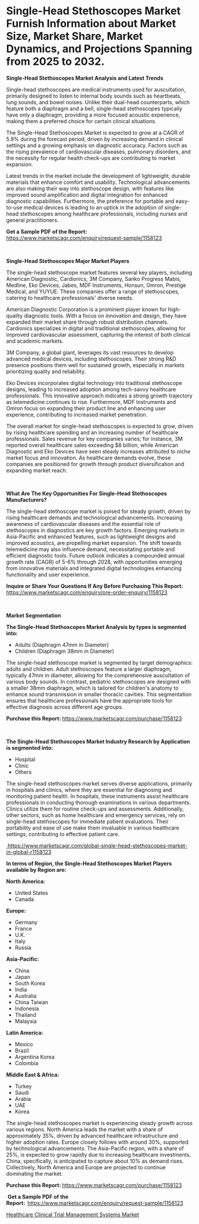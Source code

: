 <p><h1>Single-Head Stethoscopes Market Furnish Information about Market Size, Market Share, Market Dynamics, and Projections Spanning from 2025 to 2032.</h1></p><p><strong>Single-Head Stethoscopes Market Analysis and Latest Trends</strong></p>
<p><p>Single-head stethoscopes are medical instruments used for auscultation, primarily designed to listen to internal body sounds such as heartbeats, lung sounds, and bowel noises. Unlike their dual-head counterparts, which feature both a diaphragm and a bell, single-head stethoscopes typically have only a diaphragm, providing a more focused acoustic experience, making them a preferred choice for certain clinical situations.</p><p>The Single-Head Stethoscopes Market is expected to grow at a CAGR of 5.9% during the forecast period, driven by increasing demand in clinical settings and a growing emphasis on diagnostic accuracy. Factors such as the rising prevalence of cardiovascular diseases, pulmonary disorders, and the necessity for regular health check-ups are contributing to market expansion. </p><p>Latest trends in the market include the development of lightweight, durable materials that enhance comfort and usability. Technological advancements are also making their way into stethoscope design, with features like improved sound amplification and digital integration for enhanced diagnostic capabilities. Furthermore, the preference for portable and easy-to-use medical devices is leading to an uptick in the adoption of single-head stethoscopes among healthcare professionals, including nurses and general practitioners.</p></p>
<p><strong>Get a Sample PDF of the Report:&nbsp;</strong> <a href="https://www.marketscagr.com/enquiry/request-sample/1158123?utm_campaign=2041&utm_medium=2&utm_source=Github&utm_content=ia&utm_term=04032025&utm_id=single-head-stethoscopes">https://www.marketscagr.com/enquiry/request-sample/1158123</a></p>
<p>&nbsp;</p>
<p><strong>Single-Head Stethoscopes Major Market Players</strong></p>
<p><p>The single-head stethoscope market features several key players, including American Diagnostic, Cardionics, 3M Company, Sanko Progress Mabis, Medline, Eko Devices, Jabes, MDF Instruments, Honsun, Omron, Prestige Medical, and YUYUE. These companies offer a range of stethoscopes, catering to healthcare professionals' diverse needs.</p><p>American Diagnostic Corporation is a prominent player known for high-quality diagnostic tools. With a focus on innovation and design, they have expanded their market share through robust distribution channels. Cardionics specializes in digital and traditional stethoscopes, allowing for improved cardiovascular assessment, capturing the interest of both clinical and academic markets.</p><p>3M Company, a global giant, leverages its vast resources to develop advanced medical devices, including stethoscopes. Their strong R&D presence positions them well for sustained growth, especially in markets prioritizing quality and reliability.</p><p>Eko Devices incorporates digital technology into traditional stethoscope designs, leading to increased adoption among tech-savvy healthcare professionals. This innovative approach indicates a strong growth trajectory as telemedicine continues to rise. Furthermore, MDF Instruments and Omron focus on expanding their product line and enhancing user experience, contributing to increased market penetration.</p><p>The overall market for single-head stethoscopes is expected to grow, driven by rising healthcare spending and an increasing number of healthcare professionals. Sales revenue for key companies varies; for instance, 3M reported overall healthcare sales exceeding $8 billion, while American Diagnostic and Eko Devices have seen steady increases attributed to niche market focus and innovation. As healthcare demands evolve, these companies are positioned for growth through product diversification and expanding market reach.</p></p>
<p>&nbsp;</p>
<p><strong>What Are The Key Opportunities For Single-Head Stethoscopes Manufacturers?</strong></p>
<p><p>The single-head stethoscope market is poised for steady growth, driven by rising healthcare demands and technological advancements. Increasing awareness of cardiovascular diseases and the essential role of stethoscopes in diagnostics are key growth factors. Emerging markets in Asia-Pacific and enhanced features, such as lightweight designs and improved acoustics, are propelling market expansion. The shift towards telemedicine may also influence demand, necessitating portable and efficient diagnostic tools. Future outlook indicates a compounded annual growth rate (CAGR) of 5-6% through 2028, with opportunities emerging from innovative materials and integrated digital technologies enhancing functionality and user experience.</p></p>
<p><strong>Inquire or Share Your Questions If Any Before Purchasing This Report:</strong> <a href="https://www.marketscagr.com/enquiry/pre-order-enquiry/1158123?utm_campaign=2041&utm_medium=2&utm_source=Github&utm_content=ia&utm_term=04032025&utm_id=single-head-stethoscopes">https://www.marketscagr.com/enquiry/pre-order-enquiry/1158123</a></p>
<p>&nbsp;</p>
<p><strong>Market Segmentation</strong></p>
<p><strong>The Single-Head Stethoscopes Market Analysis by types is segmented into:</strong></p>
<p><ul><li>Adults (Diaphragm 47mm in Diameter)</li><li>Children (Diaphragm 38mm in Diameter)</li></ul></p>
<p><p>The single-head stethoscope market is segmented by target demographics: adults and children. Adult stethoscopes feature a larger diaphragm, typically 47mm in diameter, allowing for the comprehensive auscultation of various body sounds. In contrast, pediatric stethoscopes are designed with a smaller 38mm diaphragm, which is tailored for children's anatomy to enhance sound transmission in smaller thoracic cavities. This segmentation ensures that healthcare professionals have the appropriate tools for effective diagnosis across different age groups.</p></p>
<p><strong>Purchase this Report:&nbsp;</strong><a href="https://www.marketscagr.com/purchase/1158123?utm_campaign=2041&utm_medium=2&utm_source=Github&utm_content=ia&utm_term=04032025&utm_id=single-head-stethoscopes">https://www.marketscagr.com/purchase/1158123</a></p>
<p>&nbsp;</p>
<p><strong>The Single-Head Stethoscopes Market Industry Research by Application is segmented into:</strong></p>
<p><ul><li>Hospital</li><li>Clinic</li><li>Others</li></ul></p>
<p><p>The single-head stethoscopes market serves diverse applications, primarily in hospitals and clinics, where they are essential for diagnosing and monitoring patient health. In hospitals, these instruments assist healthcare professionals in conducting thorough examinations in various departments. Clinics utilize them for routine check-ups and assessments. Additionally, other sectors, such as home healthcare and emergency services, rely on single-head stethoscopes for immediate patient evaluations. Their portability and ease of use make them invaluable in various healthcare settings, contributing to effective patient care.</p></p>
<p><a href="https://www.marketscagr.com/global-single-head-stethoscopes-market-in-global-r1158123?utm_campaign=2041&utm_medium=2&utm_source=Github&utm_content=ia&utm_term=04032025&utm_id=single-head-stethoscopes">&nbsp;https://www.marketscagr.com/global-single-head-stethoscopes-market-in-global-r1158123</a></p>
<p><strong>In terms of Region, the Single-Head Stethoscopes Market Players available by Region are:</strong></p>
<p>
    <p> <strong> North America: </strong>
        <ul>
            <li>United States</li>
            <li>Canada</li>
        </ul>
        </p> 
    <p> <strong> Europe: </strong>
        <ul>
            <li>Germany</li>
            <li>France</li>
            <li>U.K.</li>
            <li>Italy</li>
            <li>Russia</li>
        </ul>
        </p> 
    <p> <strong> Asia-Pacific: </strong>
        <ul>
            <li>China</li>
            <li>Japan</li>
            <li>South Korea</li>
            <li>India</li>
            <li>Australia</li>
            <li>China Taiwan</li>
            <li>Indonesia</li>
            <li>Thailand</li>
            <li>Malaysia</li>
        </ul>
        </p> 
    <p> <strong> Latin America: </strong>
        <ul>
            <li>Mexico</li>
            <li>Brazil</li>
            <li>Argentina Korea</li>
            <li>Colombia</li>
        </ul>
        </p> 
    <p> <strong> Middle East & Africa: </strong>
        <ul>
            <li>Turkey</li>
            <li>Saudi</li>
            <li>Arabia</li>
            <li>UAE</li>
            <li>Korea</li>
        </ul>
    </p>
    </p>
<p><p>The single-head stethoscopes market is experiencing steady growth across various regions. North America leads the market with a share of approximately 35%, driven by advanced healthcare infrastructure and higher adoption rates. Europe closely follows with around 30%, supported by technological advancements. The Asia-Pacific region, with a share of 25%, is expected to grow rapidly due to increasing healthcare investments. China, specifically, is anticipated to capture about 10% as demand rises. Collectively, North America and Europe are projected to continue dominating the market.</p></p>
<p><strong>Purchase this Report: </strong><a href="https://www.marketscagr.com/purchase/1158123?utm_campaign=2041&utm_medium=2&utm_source=Github&utm_content=ia&utm_term=04032025&utm_id=single-head-stethoscopes">https://www.marketscagr.com/purchase/1158123</a></p>
<p>&nbsp;<strong>Get a Sample PDF of the Report:&nbsp;&nbsp;</strong><a href="https://www.marketscagr.com/enquiry/request-sample/1158123?utm_campaign=2041&utm_medium=2&utm_source=Github&utm_content=ia&utm_term=04032025&utm_id=single-head-stethoscopes">https://www.marketscagr.com/enquiry/request-sample/1158123</a></p>
<p><strong></strong></p>
<p><p><a href="https://github.com/irfadac/Market-Research-Report-List-5/blob/main/healthcare-clinical-trial-management-systems-market.md?utm_campaign=2041&utm_medium=2&utm_source=Github&utm_content=ia&utm_term=04032025&utm_id=single-head-stethoscopes">Healthcare Clinical Trial Management Systems Market</a></p></p>